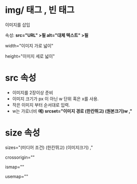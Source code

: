 # img/ 태그 , 빈 태그

이미지를 삽입

속성:
<strong>src="URL"   >필
alt="대체 텍스트"    >필</strong>

width="이미지 가로 넓이"

height="이미지 세로 넓이"



# src 속성 

- 이미지를 2장이상 준비
- 이미지 크기가 px 이 아닌 w 단위 혹은 x를 사용.
- 작은 이미지 부터 순서대로 입력.
- w는 가로너비
<strong>예)
srcset="이미지 경로 (한칸뛰고) (원본크기)w ,"</strong>



# size 속성


sizes="(미디어 조건) (한칸뛰고) (이미지크기) ,"

crossorigin=""

ismap=""

usemap=""